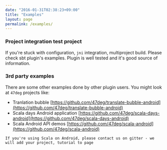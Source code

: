 ```yaml
---
date: "2016-01-31T02:38:23+09:00"
title: "Examples"
layout: page
permalink: /examples/
---
```


### Project integration test project

If you're stuck with configuration, `jni` integration, multiproject build. Please
check sbt plugin's examples. Plugin is well tested and it's good source of information.

### 3rd party examples

There are some other examples done by other plugin users. You might look at `47deg` projects like:

* Tranlation bubble [https://github.com/47deg/translate-bubble-android](https://github.com/47deg/translate-bubble-android)
* Scala days Android application [https://github.com/47deg/scala-days-android](https://github.com/47deg/scala-days-android)
* Scala Android API demos [https://github.com/47deg/scala-android](https://github.com/47deg/scala-android)


`If you're using Scala on Android, please contact us on gitter - we will add your project, tutorial to page`
